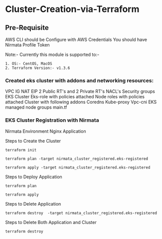 # Cluster-Creation-via-Terraform

## Pre-Requisite
AWS CLI should be Configure with AWS Credentials
You should have Nirmata Profile Token

Note:- Currently this module is supported to:-

	1. OS:- CentOS, MacOS
	2. Terraform Version:- v1.3.6

### Created eks cluster with addons and networking resources:
VPC
IG
NAT
EIP
2 Public RT's and 2 Private RT's
NACL's
Security groups
EKS Cluster
Eks-role with policies attached
Node roles with policies attached
Cluster with following addons
Coredns
Kube-proxy
Vpc-cni
EKS managed node groups
main.tf

### EKS Cluster Registration with Nirmata
Nirmata Environment
Nginx Application

Steps to Create the Cluster 

```
terraform init
```
```
terraform plan -target nirmata_cluster_registered.eks-registered
```
```
terraform apply -target nirmata_cluster_registered.eks-registered
```

Steps to Deploy Application 

```
terraform plan
```
```
terraform apply
```

Steps to Delete Application
```
terraform destroy  -target nirmata_cluster_registered.eks-registered
```


Steps to Delete Both Application and 
Cluster
```
terraform destroy
```


